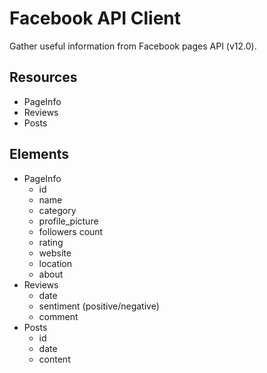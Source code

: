 # Facebook API Client

Gather useful information from Facebook pages API (v12.0).

## Resources

- PageInfo
- Reviews
- Posts

## Elements

- PageInfo
  - id
  - name
  - category
  - profile_picture
  - followers count
  - rating
  - website
  - location
  - about
- Reviews
  - date
  - sentiment (positive/negative)
  - comment
- Posts
  - id
  - date
  - content
